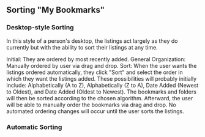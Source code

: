 ## Sorting "My Bookmarks"

### Desktop-style Sorting
In this style of a person's desktop, the listings act largely as they do currently but with the ability to sort their listings at any time.

Initial: They are ordered by most recently added.
General Organization: Manually ordered by user via drag and drop.
Sort:
When the user wants the listings ordered automatically, they click "Sort" and select the order in which they want the listings added. These possibilities will probably initially include: Alphabetically (A to Z), Alphabetically (Z to A), Date Added (Newest to Oldest), and Date Added (Oldest to Newest). The bookmarks and folders will then be sorted according to the chosen algorithm.
Afterward, the user will be able to manually order the bookmarks via drag and drop. No automated ordering changes will occur until the user sorts the listings.


### Automatic Sorting
